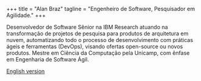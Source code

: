 +++
title = "Alan Braz"
tagline = "Engenheiro de Software, Pesquisador em Agilidade."
+++

 Desenvolvedor de Software Sênior na IBM Research atuando na transformação de projetos de pesquisa para produtos de arquitetura em nuvem, automatizando todo o processo de desenvolvimento com práticas ágeis e ferramentas (DevOps), visando ofertas open-source ou novos produtos. Mestre em Ciência da Computação pela Unicamp, com ênfase em Engenharia de Software Ágil.

<!-- Meus interesses pessoais são bem ecléticos variando de café à corrida, design thinking à mineração de dados, cachorros à basquetebol, e comunidades técnicas à taekwondo. -->

<!-- Anteriormente atuou como Desenvolvedor e Arquiteto na IBM Consulting, depois migrou para a IBM Research como Engenheiro de Software em projetos de BigData com dados de mídia social. Também trabalhou por dois anos e meio em Yorktown/NY com ferramentas para Cientistas de Dados e mineração de repositórios de software. -->

 [English version](/en)
